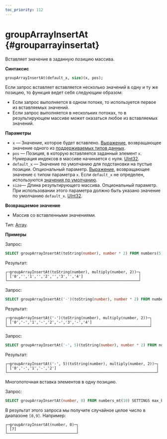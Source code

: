 ```yaml
---
toc_priority: 112
---
```


# groupArrayInsertAt {#grouparrayinsertat}

Вставляет значение в заданную позицию массива.

**Синтаксис**

```sql
groupArrayInsertAt(default_x, size)(x, pos);
```

Если запрос вставляет вставляется несколько значений в одну и ту же позицию, то функция ведет себя следующим образом:

- Если запрос выполняется в одном потоке, то используется первое из вставляемых значений.
- Если запрос выполняется в нескольких потоках, то в результирующем массиве может оказаться любое из вставляемых значений.

**Параметры**

- `x` — Значение, которое будет вставлено. [Выражение](../../syntax.md#syntax-expressions), возвращающее значение одного из [поддерживаемых типов данных](../../../sql-reference/data-types/index.md#data_types).
- `pos` — Позиция, в которую вставляется заданный элемент `x`. Нумерация индексов в массиве начинается с нуля. [UInt32](../../../sql-reference/data-types/int-uint.md#uint8-uint16-uint32-uint64-int8-int16-int32-int64).
- `default_x` — Значение по умолчанию для подстановки на пустые позиции. Опциональный параметр. [Выражение](../../syntax.md#syntax-expressions), возвращающее значение с типом параметра `x`. Если `default_x` не определен, используются [значения по умолчанию](../../../sql-reference/statements/create.md#create-default-values).
- `size`— Длина результирующего массива. Опциональный параметр. При использовании этого параметра должно быть указано значение по умолчанию `default_x`. [UInt32](../../../sql-reference/data-types/int-uint.md#uint-ranges).

**Возвращаемое значение**

- Массив со вставленными значениями.

Тип: [Array](../../../sql-reference/data-types/array.md#data-type-array).

**Примеры**

Запрос:

```sql
SELECT groupArrayInsertAt(toString(number), number * 2) FROM numbers(5);
```

Результат:

```text
┌─groupArrayInsertAt(toString(number), multiply(number, 2))─┐
│ ['0','','1','','2','','3','','4']                         │
└───────────────────────────────────────────────────────────┘
```

Запрос:

```sql
SELECT groupArrayInsertAt('-')(toString(number), number * 2) FROM numbers(5);
```

Результат:

```text
┌─groupArrayInsertAt('-')(toString(number), multiply(number, 2))─┐
│ ['0','-','1','-','2','-','3','-','4']                          │
└────────────────────────────────────────────────────────────────┘
```

Запрос:

```sql
SELECT groupArrayInsertAt('-', 5)(toString(number), number * 2) FROM numbers(5);
```

Результат:

```text
┌─groupArrayInsertAt('-', 5)(toString(number), multiply(number, 2))─┐
│ ['0','-','1','-','2']                                             │
└───────────────────────────────────────────────────────────────────┘
```

Многопоточная вставка элементов в одну позицию.

Запрос:

```sql
SELECT groupArrayInsertAt(number, 0) FROM numbers_mt(10) SETTINGS max_block_size = 1;
```

В результат этого запроса мы получите случайное целое число в диапазоне `[0,9]`. Например:

```text
┌─groupArrayInsertAt(number, 0)─┐
│ [7]                           │
└───────────────────────────────┘
```
